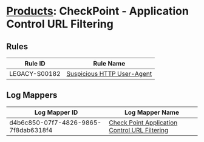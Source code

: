 # [Products](README.md): CheckPoint - Application Control URL Filtering

## Rules

|Rule ID|Rule Name|
|----|----|
|LEGACY-S00182|[Suspicious HTTP User-Agent](../rules/LEGACY-S00182.md)|


## Log Mappers

|Log Mapper ID|Log Mapper Name|
|----|----|
|d4b6c850-07f7-4826-9865-7f8dab6318f4|[Check Point Application Control URL Filtering](../mappings/d4b6c850-07f7-4826-9865-7f8dab6318f4.md)|


